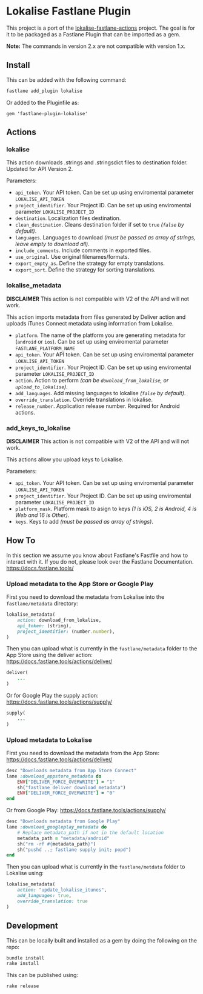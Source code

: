 # Lokalise Fastlane Plugin

This project is a port of the [lokalise-fastlane-actions](https://github.com/lokalise/lokalise-fastlane-actions) project. The goal is for it to be packaged as a Fastlane Plugin that can be imported as a gem.

**Note:** The commands in version 2.x are not compatible with version 1.x.


## Install

This can be added with the following command:
```bash
fastlane add_plugin lokalise
```

Or added to the Pluginfile as:
```
gem 'fastlane-plugin-lokalise'
```


## Actions

### lokalise

This action downloads .strings and .stringsdict files to destination folder.
Updated for API Version 2.

Parameters:

- `api_token`. Your API token. Can be set up using enviromental parameter `LOKALISE_API_TOKEN`
- `project_identifier`. Your Project ID. Can be set up using enviromental parameter `LOKALISE_PROJECT_ID`
- `destination`. Localization files destination.
- `clean_destination`. Cleans destination folder if set to `true` *(`false` by default)*.
- `languages`. Languages to download *(must be passed as array of strings, leave empty to download all)*.
- `include_comments`. Include comments in exported files.
- `use_original`. Use original filenames/formats.
- `export_empty_as`. Define the strategy for empty translations.
- `export_sort`. Define the strategy for sorting translations.

### lokalise_metadata
**DISCLAIMER**
This action is not compatible with V2 of the API and will not work.

This action imports metadata from files generated by Deliver action and uploads iTunes Connect metadata using information from Lokalise.

- `platform`. The name of the platform you are generating metadata for (`android` or `ios`). Can be set up using enviromental parameter `FASTLANE_PLATFORM_NAME`
- `api_token`. Your API token. Can be set up using enviromental parameter `LOKALISE_API_TOKEN`
- `project_identifier`. Your Project ID. Can be set up using enviromental parameter `LOKALISE_PROJECT_ID`
- `action`. Action to perform *(can be `download_from_lokalise`, or `upload_to_lokalise`)*. 
- `add_languages`. Add missing languages to lokalise *(`false` by default)*.
- `override_translation`. Override translations in lokalise.
- `release_number`. Application release number. Required for Android actions.

### add_keys_to_lokalise
**DISCLAIMER**
This action is not compatible with V2 of the API and will not work.

This actions allow you upload keys to Lokalise.

Parameters:

- `api_token`. Your API token. Can be set up using enviromental parameter `LOKALISE_API_TOKEN`
- `project_identifier`. Your Project ID. Can be set up using enviromental parameter `LOKALISE_PROJECT_ID`
- `platform_mask`. Platform mask to asign to keys *(1 is iOS, 2 is Android, 4 is Web and 16 is Other)*.
- `keys`. Keys to add *(must be passed as array of strings)*.


## How To

In this section we assume you know about Fastlane's Fastfile and how to interact with it. If you do not, please look over the Fastlane Documentation.
https://docs.fastlane.tools/

### Upload metadata to the App Store or Google Play

First you need to download the metadata from Lokalise into the `fastlane/metadata` directory:
```ruby
lokalise_metadata(
    action: download_from_lokalise,
    api_token: (string),
    project_identifier: (number.number),
)
```

Then you can upload what is currently in the `fastlane/metadata` folder to the App Store using the deliver action:
https://docs.fastlane.tools/actions/deliver/
```ruby
deliver(
    ...
)
```
Or for Google Play the supply action:
https://docs.fastlane.tools/actions/supply/
```ruby
supply(
    ...
)
```

### Upload metadata to Lokalise

First you need to download the metadata from the App Store:
https://docs.fastlane.tools/actions/deliver/
```ruby
desc "Downloads metadata from App Store Connect"
lane :download_appstore_metadata do
    ENV["DELIVER_FORCE_OVERWRITE"] = "1"
    sh("fastlane deliver download_metadata")
    ENV["DELIVER_FORCE_OVERWRITE"] = "0"
end
```

Or from Google Play:
https://docs.fastlane.tools/actions/supply/
```ruby
desc "Downloads metadata from Google Play"
lane :download_googleplay_metadata do
    # Replace metadata_path if not in the default location
    metadata_path = "metadata/android"
    sh("rm -rf #{metadata_path}")
    sh("pushd ..; fastlane supply init; popd")
end
```

Then you can upload what is currently in the `fastlane/metdata` folder to Lokalise using:
```ruby
lokalise_metadata(
    action: "update_lokalise_itunes",
    add_languages: true,
    override_translation: true
)
```

## Development

This can be locally built and installed as a gem by doing the following on the repo:
```bash
bundle install
rake install
```

This can be published using:
```bash
rake release
```
